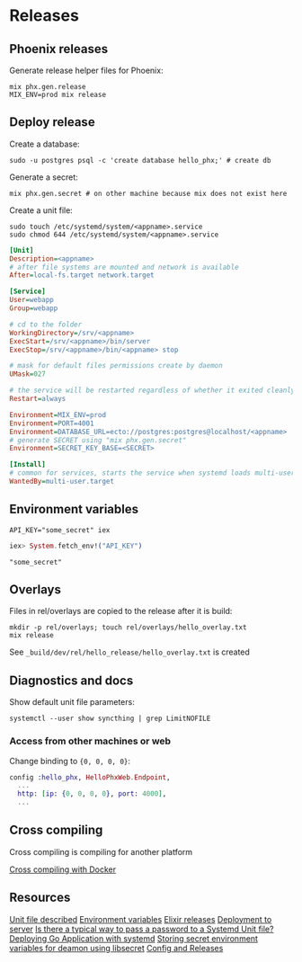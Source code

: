 # Releases

## Phoenix releases

Generate release helper files for Phoenix:

```shell
mix phx.gen.release
MIX_ENV=prod mix release
```

## Deploy release

Create a database:

```shell
sudo -u postgres psql -c 'create database hello_phx;' # create db
```

Generate a secret:

```shell
mix phx.gen.secret # on other machine because mix does not exist here
```

Create a unit file:

```shell
sudo touch /etc/systemd/system/<appname>.service
sudo chmod 644 /etc/systemd/system/<appname>.service
```

```ini
[Unit]
Description=<appname>
# after file systems are mounted and network is available
After=local-fs.target network.target

[Service]
User=webapp
Group=webapp

# cd to the folder
WorkingDirectory=/srv/<appname>
ExecStart=/srv/<appname>/bin/server
ExecStop=/srv/<appname>/bin/<appname> stop

# mask for default files permissions create by daemon
UMask=027

# the service will be restarted regardless of whether it exited cleanly or not
Restart=always

Environment=MIX_ENV=prod
Environment=PORT=4001
Environment=DATABASE_URL=ecto://postgres:postgres@localhost/<appname>
# generate SECRET using "mix phx.gen.secret"
Environment=SECRET_KEY_BASE=<SECRET>

[Install]
# common for services, starts the service when systemd loads multi-user.target
WantedBy=multi-user.target
```

## Environment variables

```shell
API_KEY="some_secret" iex
```

```elixir
iex> System.fetch_env!("API_KEY")
```
```output
"some_secret"
```

## Overlays

Files in rel/overlays are copied to the release after it is build:

```shell
mkdir -p rel/overlays; touch rel/overlays/hello_overlay.txt
mix release
```

See `_build/dev/rel/hello_release/hello_overlay.txt` is created

## Diagnostics and docs

Show default unit file parameters:

```shell
systemctl --user show syncthing | grep LimitNOFILE
```

### Access from other machines or web

Change binding to `{0, 0, 0, 0}`:

```elixir
config :hello_phx, HelloPhxWeb.Endpoint,
  ...
  http: [ip: {0, 0, 0, 0}, port: 4000],
  ...
```

## Cross compiling

Cross compiling is compiling for another platform

[Cross compiling with Docker](https://nts.strzibny.name/cross-compiling-elixir-releases/#:~:text=Elixir%20releases%20are%20self%2Dcontained,are%20unfortunately%20not%20platform%2Dindependent.)

## Resources

[Unit file described](https://debian.pro/2602)
[Environment variables](https://mbuffa.github.io/tips/20210916-elixir-environment-variables/#:~:text=An%20environment%20variable%20is%20a,on%20that%20aspect%20for%20beginners.&text=And%20the%20same%20call%20would%20work%20in%20your%20application%20source%20code)
[Elixir releases](https://staknine.com/)
[Deployment to server](https://elixirforum.com/t/what-is-the-best-way-to-deploy-a-phoenix-application-to-ec2-or-digital-ocean/41284/3)
[Is there a typical way to pass a password to a Systemd Unit file?](https://unix.stackexchange.com/questions/391040/is-there-a-typical-way-to-pass-a-password-to-a-systemd-unit-file)
[Deploying Go Application with systemd](https://jonathanmh.com/deploying-go-apps-systemd-10-minutes-without-docker/)
[Storing secret environment variables for deamon using libsecret](https://unix.stackexchange.com/questions/391040/is-there-a-typical-way-to-pass-a-password-to-a-systemd-unit-file)
[Config and Releases](https://elixir-lang.org/getting-started/mix-otp/config-and-releases.html)
